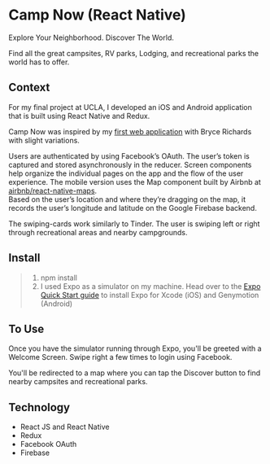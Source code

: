 # Camp Now (React Native)

Explore Your Neighborhood. Discover The World.

Find all the great campsites, RV parks, Lodging, and recreational parks the world has to offer.

## Context

For my final project at UCLA, I developed an iOS and Android application that is built using React Native and Redux.  

Camp Now was inspired by my [first web application](https://github.com/kevduong/camp-now) with Bryce Richards with slight variations. 

Users are authenticated by using Facebook’s OAuth.  The user’s token is captured and stored asynchronously in the reducer. 
Screen components help organize the individual pages on the app and the flow of the user experience. 
The mobile version uses the Map component built by Airbnb at [airbnb/react-native-maps](https://github.com/airbnb/react-native-maps).  
Based on the user’s location and where they’re dragging on the map, it records the user’s longitude and latitude on the Google Firebase backend.  

The swiping-cards work similarly to Tinder. The user is swiping left or right through recreational areas and nearby campgrounds.

## Install


> 1. npm install
> 2. I used Expo as a simulator on my machine. Head over to the [Expo Quick Start guide](https://docs.expo.io/versions/v16.0.0/introduction/installation.html) to install Expo for Xcode (iOS) and Genymotion (Android)  


## To Use

Once you have the simulator running through Expo, you'll be greeted with a Welcome Screen.  Swipe right a few times to login using Facebook.

You'll be redirected to a map where you can tap the Discover button to find nearby campsites and recreational parks.  

## Technology

* React JS and React Native
* Redux
* Facebook OAuth
* Firebase
 


